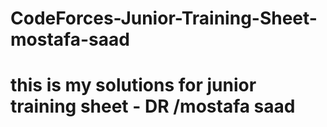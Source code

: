 # CodeForces-Junior-Training-Sheet-mostafa-saad
# this is my solutions for junior training sheet - DR /mostafa saad 
